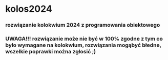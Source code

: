 # kolos2024
### rozwiązanie kolokwium 2024 z programowania obiektowego
### UWAGA!!! rozwiązanie może nie być w 100% zgodne z tym co było wymagane na kolokwium, rozwiązania mogąbyć błedne, wszelkie poprawki można zgłosić ;)
